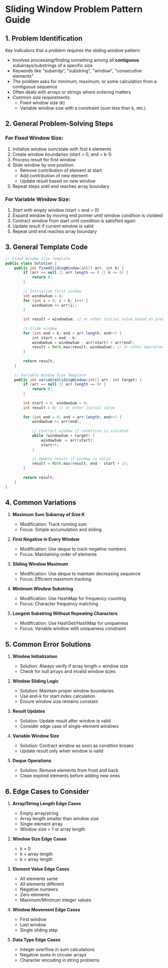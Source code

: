 # Sliding Window Problem Pattern Guide

## 1. Problem Identification
Key indicators that a problem requires the sliding window pattern:
- Involves processing/finding something among all **contiguous** subarrays/substrings of a specific size
- Keywords like "subarray", "substring", "window", "consecutive elements"
- The problem asks for minimum, maximum, or some calculation from a contiguous sequence
- Often deals with arrays or strings where ordering matters
- Common size requirements:
  - Fixed window size (k)
  - Variable window size with a constraint (sum less than k, etc.)

## 2. General Problem-Solving Steps

### For Fixed Window Size:
1. Initialize window sum/state with first k elements
2. Create window boundaries (start = 0, end = k-1)
3. Process result for first window
4. Slide window by one position:
   - Remove contribution of element at start
   - Add contribution of new element
   - Update result based on new window
5. Repeat steps until end reaches array boundary

### For Variable Window Size:
1. Start with empty window (start = end = 0)
2. Expand window by moving end pointer until window condition is violated
3. Contract window from start until condition is satisfied again
4. Update result if current window is valid
5. Repeat until end reaches array boundary

## 3. General Template Code

```java
// Fixed Window Size Template
public class Solution {
    public int fixedSlidingWindow(int[] arr, int k) {
        if (arr == null || arr.length == 0 || k <= 0) {
            return 0;
        }
        
        // Initialize first window
        int windowSum = 0;
        for (int i = 0; i < k; i++) {
            windowSum += arr[i];
        }
        
        int result = windowSum; // or other initial value based on problem
        
        // Slide window
        for (int end = k; end < arr.length; end++) {
            int start = end - k;
            windowSum = windowSum - arr[start] + arr[end];
            result = Math.max(result, windowSum); // or other operation
        }
        
        return result;
    }
    
    // Variable Window Size Template
    public int variableSlidingWindow(int[] arr, int target) {
        if (arr == null || arr.length == 0) {
            return 0;
        }
        
        int start = 0, windowSum = 0;
        int result = 0; // or other initial value
        
        for (int end = 0; end < arr.length; end++) {
            windowSum += arr[end];
            
            // Contract window if condition is violated
            while (windowSum > target) {
                windowSum -= arr[start];
                start++;
            }
            
            // Update result if window is valid
            result = Math.max(result, end - start + 1);
        }
        
        return result;
    }
}
```

## 4. Common Variations

1. **Maximum Sum Subarray of Size K**
   - Modification: Track running sum
   - Focus: Simple accumulation and sliding

2. **First Negative in Every Window**
   - Modification: Use deque to track negative numbers
   - Focus: Maintaining order of elements

3. **Sliding Window Maximum**
   - Modification: Use deque to maintain decreasing sequence
   - Focus: Efficient maximum tracking

4. **Minimum Window Substring**
   - Modification: Use HashMap for frequency counting
   - Focus: Character frequency matching

5. **Longest Substring Without Repeating Characters**
   - Modification: Use HashSet/HashMap for uniqueness
   - Focus: Variable window with uniqueness constraint

## 5. Common Error Solutions

1. **Window Initialization**
   - Solution: Always verify if array length ≥ window size
   - Check for null arrays and invalid window sizes

2. **Window Sliding Logic**
   - Solution: Maintain proper window boundaries
   - Use end-k for start index calculation
   - Ensure window size remains constant

3. **Result Updates**
   - Solution: Update result after window is valid
   - Consider edge case of single-element windows

4. **Variable Window Size**
   - Solution: Contract window as soon as condition breaks
   - Update result only when window is valid

5. **Deque Operations**
   - Solution: Remove elements from front and back
   - Clean expired elements before adding new ones

## 6. Edge Cases to Consider

1. **Array/String Length Edge Cases**
   - Empty array/string
   - Array length smaller than window size
   - Single element array
   - Window size = 1 or array length

2. **Window Size Edge Cases**
   - k = 0
   - k = array length
   - k > array length

3. **Element Value Edge Cases**
   - All elements same
   - All elements different
   - Negative numbers
   - Zero elements
   - Maximum/Minimum integer values

4. **Window Movement Edge Cases**
   - First window
   - Last window
   - Single sliding step

5. **Data Type Edge Cases**
   - Integer overflow in sum calculations
   - Negative sums in circular arrays
   - Character encoding in string problems